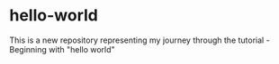 # hello-world
This is a new repository representing my journey through the tutorial - Beginning with "hello world"
